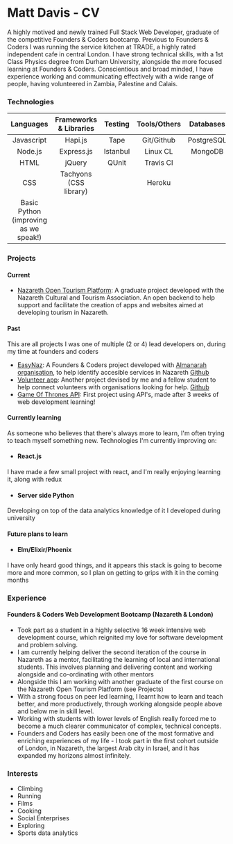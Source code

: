 # Matt Davis - CV

A highly motived and newly trained Full Stack Web Developer, graduate of the  competitive Founders & Coders bootcamp. Previous to Founders & Coders I was running the service kitchen at TRADE, a highly rated independent cafe in central London. I have strong technical skills, with a 1st Class Physics degree from Durham University, alongside the more focused learning at Founders & Coders. Conscientious and broad minded, I have experience working and communicating effectively with a wide range of people, having volunteered in Zambia, Palestine and Calais.

### Technologies


| Languages | Frameworks & Libraries | Testing   | Tools/Others | Databases |
|:---------:|:--------------------:|:---------:|:------------:|:---------:|
| Javascript| Hapi.js| Tape| Git/Github|PostgreSQL|
| Node.js | Express.js| Istanbul | Linux CL  | MongoDB   |
| HTML |jQuery|QUnit|Travis CI||
|CSS| Tachyons (CSS library)||Heroku||
|Basic Python (improving as we speak!)|

### Projects

#### Current
- [Nazareth Open Tourism Platform](https://github.com/foundersandcoders/open-tourism-platform): A graduate project developed with the Nazareth Cultural and Tourism Association. An open backend to help support and facilitate the creation of apps and websites aimed at developing tourism in Nazareth.

#### Past
This are all projects I was one of multiple (2 or 4) lead developers on, during my time at founders and coders

- [EasyNaz](https://easynaz.herokuapp.com/): A Founders & Coders project developed with [Almanarah organisation](http://www.almanarah.org/eng/), to help identify accesible services in Nazareth [Github](https://github.com/FACN1/easyNaz)
- [Volunteer app](https://tolife.herokuapp.com/): Another project devised by me and a fellow student to help connect volunteers with organisations looking for help. [Github](https://github.com/FACN1/VolunteerApp)
- [Game Of Thrones API](https://github.com/FACN1/week3-javiasy): First project using API's, made after 3 weeks of web development learning!


#### Currently learning

As someone who believes that there's always more to learn, I'm often trying to teach myself something new. Technologies I'm currently improving on:

- #### React.js
I have made a few small project with react, and I'm really enjoying learning it, along with redux
- #### Server side Python
Developing on top of the data analytics knowledge of it I developed during university

#### Future plans to learn

- #### Elm/Elixir/Phoenix
I have only heard good things, and it appears this stack is going to become more and more common, so I plan on getting to grips with it in the coming months

### Experience

#### Founders & Coders Web Development Bootcamp (Nazareth & London)
- Took part as a student in a highly selective 16 week intensive web development course, which reignited my love for software development and problem solving.
- I am currently helping deliver the second iteration of the course in Nazareth as a mentor, facilitating the learning of local and international students. This involves planning and delivering content and working alongside and co-ordinating with other mentors
- Alongside this I am working with another graduate of the first course on the Nazareth Open Tourism Platform (see Projects)
- With a strong focus on peer led learning, I learnt how to learn and teach better, and more productively, through
working alongside people above and below me in skill level.
- Working with students with lower levels of English really forced me to become a much clearer communicator of
complex, technical concepts.
- Founders and Coders has easily been one of the most formative and enriching experiences of my life - I took part in
the first cohort outside of London, in Nazareth, the largest Arab city in Israel, and it has expanded my horizons almost infinitely.

### Interests
* Climbing
* Running
* Films
* Cooking
* Social Enterprises
* Exploring
* Sports data analytics
